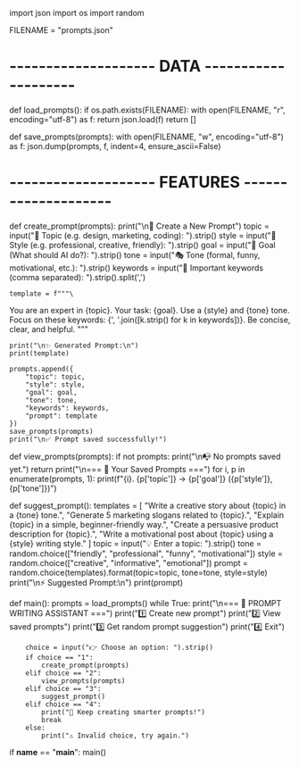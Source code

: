 import json
import os
import random

FILENAME = "prompts.json"

# -------------------- DATA --------------------
def load_prompts():
    if os.path.exists(FILENAME):
        with open(FILENAME, "r", encoding="utf-8") as f:
            return json.load(f)
    return []

def save_prompts(prompts):
    with open(FILENAME, "w", encoding="utf-8") as f:
        json.dump(prompts, f, indent=4, ensure_ascii=False)

# -------------------- FEATURES --------------------
def create_prompt(prompts):
    print("\n🧠 Create a New Prompt")
    topic = input("🎯 Topic (e.g. design, marketing, coding): ").strip()
    style = input("🎨 Style (e.g. professional, creative, friendly): ").strip()
    goal = input("🏁 Goal (What should AI do?): ").strip()
    tone = input("🎭 Tone (formal, funny, motivational, etc.): ").strip()
    keywords = input("🔑 Important keywords (comma separated): ").strip().split(',')

    template = f"""\
You are an expert in {topic}.
Your task: {goal}.
Use a {style} and {tone} tone.
Focus on these keywords: {', '.join([k.strip() for k in keywords])}.
Be concise, clear, and helpful.
"""

    print("\n✨ Generated Prompt:\n")
    print(template)

    prompts.append({
        "topic": topic,
        "style": style,
        "goal": goal,
        "tone": tone,
        "keywords": keywords,
        "prompt": template
    })
    save_prompts(prompts)
    print("\n✅ Prompt saved successfully!")

def view_prompts(prompts):
    if not prompts:
        print("\n📭 No prompts saved yet.")
        return
    print("\n=== 💾 Your Saved Prompts ===")
    for i, p in enumerate(prompts, 1):
        print(f"{i}. {p['topic']} → {p['goal']} ({p['style']}, {p['tone']})")

def suggest_prompt():
    templates = [
        "Write a creative story about {topic} in a {tone} tone.",
        "Generate 5 marketing slogans related to {topic}.",
        "Explain {topic} in a simple, beginner-friendly way.",
        "Create a persuasive product description for {topic}.",
        "Write a motivational post about {topic} using a {style} writing style."
    ]
    topic = input("💡 Enter a topic: ").strip()
    tone = random.choice(["friendly", "professional", "funny", "motivational"])
    style = random.choice(["creative", "informative", "emotional"])
    prompt = random.choice(templates).format(topic=topic, tone=tone, style=style)
    print("\n⚡ Suggested Prompt:\n")
    print(prompt)

def main():
    prompts = load_prompts()
    while True:
        print("\n=== 🤖 PROMPT WRITING ASSISTANT ===")
        print("1️⃣ Create new prompt")
        print("2️⃣ View saved prompts")
        print("3️⃣ Get random prompt suggestion")
        print("4️⃣ Exit")

        choice = input("👉 Choose an option: ").strip()
        if choice == "1":
            create_prompt(prompts)
        elif choice == "2":
            view_prompts(prompts)
        elif choice == "3":
            suggest_prompt()
        elif choice == "4":
            print("👋 Keep creating smarter prompts!")
            break
        else:
            print("⚠️ Invalid choice, try again.")

if __name__ == "__main__":
    main()

